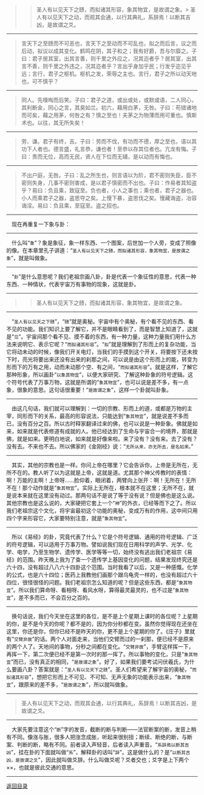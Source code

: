 > > 圣人有以见天下之赜，而拟诸其形容，象其物宜，是故谓之象。> 圣人有以见天下之动，而观其会通，以行其典礼，系辞焉！以断其吉凶，是故谓之爻。
___
> 言天下之至赜而不可恶也，言天下之至动而不可乱也，拟之而后言，议之而后动，拟议以成其变化。鹤鸣在阴，其子和之；我有好爵，吾与尔靡之。子曰：君子居其室，出其言善，则千里之外应之，况其迩者乎？居其室，出其言不善，则千里之外违之，况其迩者乎？言出乎身加乎民；行发乎迩见乎远；言行，君子之枢机。枢机之发，荣辱之主也。言行，君子之所以动天地也，可不慎乎？
___
> 同人。先嚎啕而后笑。子曰：君子之道，或出或处，或默或语，二人同心，其利断金，同心之言，其臭如兰。初六，藉用白茅，无咎。子曰：苟错诸地而可矣，藉之用茅，何咎之有？慎之至也！夫茅之为物薄而用可重也。慎斯术也。以往，其无所失矣！
___
> 劳、谦。君子有终，吉。子曰：劳而不伐，有功而不德，厚之至也，语以其功下人者也。德言盛，礼言恭，谦也者！至恭以存其位者也。亢龙有悔。子曰：贵而无位，高而无民，贤人在下位而无辅，是以动而有悔也。
___
> 不出户庭，无咎。子曰：乱之所生也，则言语以为阶，君不密则失臣，臣不密则失身，几事不密则害成，是以君子慎密而不出也。子曰：作易者其知盗乎？易曰：负且乘，致寇至。负也者，小人之事也；乘也者，君子之器也。小人而乘君子之器，盗思夺之矣。上慢下暴，盗思伐之矣。慢藏诲盗，冶容诲淫。易曰：负且乘，至寇至。盗之招也。
___
&emsp;现在再重复一下象与卦：
___
&emsp;什么叫“``象``”？象是象征，象一样东西、一个图案，后世加一个人旁，变成了照像的像。在本章里孔子讲道：“``圣人有以见天下之赜，而拟诸其形容，象其物宜，是故谓之象``”，就是叫做象。
___
&emsp;“``卦``”是什么意思呢？我们老祖宗画八卦，卦是代表一个象征性的意思，代表一种东西、一种情状，代表宇宙万有事物的现象，这就是卦。
___
> > 圣人有以见天下之赜，而拟诸其形容，象其物宜，是故谓之象。
___
&emsp;“``圣人有以见天之下赜``”，“``赜``”就是奥秘。宇宙中有个奥秘，有个看不见的东西、看不见的功能。我们知识上要了解它，并不是眼睛看到了，而是智慧上知道了，这就是“``见``”。宇宙间那个看不见、摸不着的东西，有一种力量，这种力量我们用什么方法来说明它、表示它呢？“``而拟诸其形容``”。“``拟``”就是理解到了形而上的复杂功能，当它将动未动的时候，像我们开关电灯，当我们的手摸到这个开关，将要按下还未按下时，亮光将要出来还没有出来的刹那之间，可以说是由这个形而上的能，转变为形而下的万有之用，动而未动那个空、有之间，“``而拟诸其形容``”。就是这样，了解它那种形象，所以画卦“``以象其物宜``”，以便大家研究、了解这种卦象的符号逻辑。这个符号代表了万事万物，这就是所谓的“``象其物宜``”，也可以说是差不多，有一点象，很象的意思。这句话很重要！“``是故谓之象``”，这样一个卦就叫卦象。
___
&emsp;由这几句话，我们就可以理解到：一切的宗教、形而上的道，或都是万物的主宰，同形而下的关系，最高的形容说法，只能达到“``象其物宜``”，就是说差不多而已，没有百分之百。所以古时释家翻译过来的佛，也可以说是一种卦象。佛就是如来，如来就是代表修道有成就的人。他已经达到了生命与宇宙合一的境界，那就是佛，就是如来。更明白地说，如来就是好像来啦。来了没有？没有来。去了没有？没有去。不来也不去。所以佛家的《金刚经》说：“``无所从来，亦无所去，是名如来。``”
___
&emsp;其实，其他的宗教也是一样。你问上帝在哪里？它会告诉你，上帝是无所在，无所不在的。教人听了以为这就是上帝，这就是道。尤其那个神父传教时的表情：啊！万能的主啊！上帝呀……脸仰着，眼闭着，两臂向上张开：啊！无所在！无所不在！那个动作就是“``象其物宜``”。实际上无所在，根本就不在这里；无所不在，就是说本来就在这里没有动过。那两句话不是说了等于没有说？但是佛也是这么说。其他宗教也是这么说的，大家硬把它套上一个“``神``”的外衣，已经等而下之了。所以我们老祖宗这个文化，将宇宙最初这个功能的奥秘，变成万有的作用，这中间只用四个字来形容它，大家要特别注意，就是“``象其物宜``”。
___
&emsp;所以《易经》的卦，究竟代表了什么？它是个符号逻辑、通用的符号逻辑、广泛的符号逻辑，可以适用于万事万物。譬如说我们现在日用科学的声学、光学、化学、电学，乃至生物学、遗传学、医学等等一切，始终没有逃出我们老祖宗《易经》的范围。昨天晚上我为了查一个遗传学上基因变化的问题，结果发现终究还是六十四，没有超过八八六十四卦这个范围。当时我看了以后，又是一种感慨。化学的公式，也是六十四位；医药上我教他们画那个跟乌龟壳一样的，也没有超过六十四位，很怪很怪的问题。我们老祖宗怎么知道的呢？但是这些东西，都是“``象其物宜``”。所以我们算命呀、看相呀、看风水呀，算得最灵最灵的，也不过是“``象其物宜``”，差不多而已，不会百分之百的。
___
&emsp;换句话说，我们今天坐在这里的各位，是不是上个星期上课时的各位呢？上星期的你，是不是今天的你呢？都不是的，因为你分秒都在变。虽然你觉得现在还坐在这里，你还是你，但你已经不是昨天的你，更不是上个星期的你了。《庄子》里就有“``交臂非故``”的话。两个人对面走来，当他们交臂而过的一刹那，便已经不是原来的两个人了。天地间的事物，分秒之间都在变化。“``交臂非故``”，手臂这样挥一下，再挥一下，第二次便已经不是第一次时的那一挥了。所以事物的变化，只是“``象其物宜``”而已，没有真正的相同，“``是故谓之象``”。好了，如果我们要考试问伏羲氏，为什么要画八卦？答案就是：“``圣人有以见天下之赜``”。圣人们希望来了解宇宙的奥秘，“``而拟诸其形容``”，想把它形而上不可见、不可知、无声无象的功能表示出来，“``象其物宜``”，跟原来的差不多，“``是故谓之象``”，所以就叫做象。
___
> 圣人有以见天下之动，而观其会通，以行其典礼，系辞焉！以断其吉凶，是故谓之爻。
___
&emsp;大家先要注意这个“``断``”字的发音，截断的断与判断——法官断案的断，发音上稍有不同。像涨与胀，很多人把涨念成胀，听起来很别扭；断续、断绝的断，与断案、判断的断，略有不同。前者读入声轻音，后者读入声重音。“``系辞焉以断其吉凶``”，挂在卦的下面就叫做“``系``”，解释卦的话叫“``辞``”。这是做什么的？是“``以断其吉凶，是故谓之爻``”，因此就叫做爻辞。什么叫做爻呢？爻者交也；爻字是上下两个××，也就是彼此交通的意思。
___
[返回目录](../../master/README.md#目录)